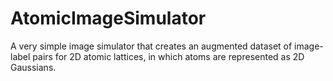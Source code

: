# AtomicImageSimulator

A very simple image simulator that creates an augmented dataset of image-label pairs for 2D atomic lattices, in which atoms are represented as 2D Gaussians.
